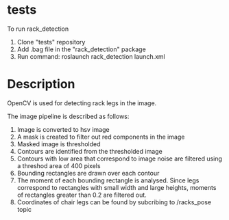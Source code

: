 # tests
To run rack_detection

1. Clone "tests" repository
2. Add .bag file in the "rack_detection" package
3. Run command: roslaunch rack_detection launch.xml
 

# Description

OpenCV is used for detecting rack legs in the image.

The image pipeline is described as follows:

1) Image is converted to hsv image
2) A mask is created to filter out red components in the image
3) Masked image is thresholded
4) Contours are identified from the thresholded image
5) Contours with low area that correspond to image noise are filtered using a threshod area of 400
   pixels
6) Bounding rectangles are drawn over each contour
7) The moment of each bounding rectangle is analysed. Since legs correspond
   to rectangles with small width and large heights, moments of rectangles greater than 0.2 are 
   filtered out. 
8) Coordinates of chair legs can be found by subcribing to /racks_pose topic
